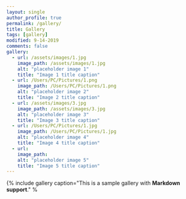 ```yaml
---
layout: single
author_profile: true
permalink: /gallery/
title: Gallery
tags: [gallery]
modified: 9-14-2019
comments: false
gallery:
  - url: /assets/images/1.jpg
    image_path: /assets/images/1.jpg
    alt: "placeholder image 1"
    title: "Image 1 title caption"
  - url: /Users/PC/Pictures/1.png
    image_path: /Users/PC/Pictures/1.png
    alt: "placeholder image 2"
    title: "Image 2 title caption"
  - url: /assets/images/3.jpg
    image_path: /assets/images/3.jpg
    alt: "placeholder image 3"
    title: "Image 3 title caption"  
  - url: /Users/PC/Pictures/1.jpg
    image_path: /Users/PC/Pictures/1.jpg
    alt: "placeholder image 4"
    title: "Image 4 title caption"
  - url: 
    image_path: 
    alt: "placeholder image 5"
    title: "Image 5 title caption"    
---
```


{% include gallery caption="This is a sample gallery with **Markdown support**." %